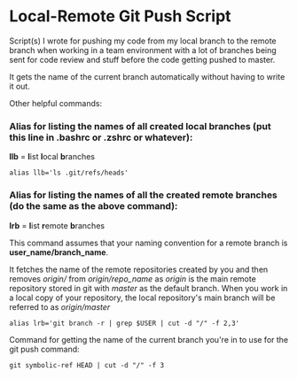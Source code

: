 # Local-Remote Git Push Script

Script(s) I wrote for pushing my code from my local branch to the remote branch when working in a team environment with a lot of branches being sent for code review and stuff before the code getting pushed to master.

It gets the name of the current branch automatically without having to write it out.

Other helpful commands:

### Alias for listing the names of all created local branches (put this line in .bashrc or .zshrc or whatever):

**llb** = **l**ist **l**ocal **b**ranches
```
alias llb='ls .git/refs/heads'
```
### Alias for listing the names of all the created remote branches (do the same as the above command):

**lrb** = **l**ist **r**emote **b**ranches

This command assumes that your naming convention for a remote branch is **user_name/branch_name**.

It fetches the name of the remote repositories created by you and then removes _origin/_ from _origin/repo_name_ as _origin_ is the main remote repository stored in git with _master_ as the default branch. When you work in a local copy of your repository, the local repository's main branch will be referred to as _origin/master_
 ```
alias lrb='git branch -r | grep $USER | cut -d "/" -f 2,3'
```
Command for getting the name of the current branch you're in to use for the git push command:
```
git symbolic-ref HEAD | cut -d "/" -f 3
```

